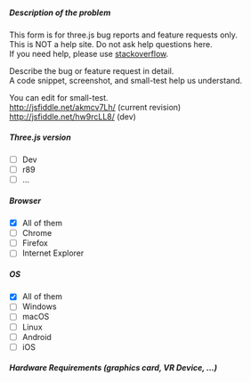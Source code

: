 ##### Description of the problem 

This form is for three.js bug reports and feature requests only.  
This is NOT a help site. Do not ask help questions here.  
If you need help, please use [stackoverflow](http://stackoverflow.com/questions/tagged/three.js).

Describe the bug or feature request in detail.  
A code snippet, screenshot, and small-test help us understand.

You can edit for small-test.  
http://jsfiddle.net/akmcv7Lh/ (current revision)  
http://jsfiddle.net/hw9rcLL8/ (dev)

##### Three.js version

- [ ] Dev
- [ ] r89
- [ ] ...

##### Browser

- [x] All of them
- [ ] Chrome
- [ ] Firefox
- [ ] Internet Explorer

##### OS

- [x] All of them
- [ ] Windows
- [ ] macOS
- [ ] Linux
- [ ] Android
- [ ] iOS

##### Hardware Requirements (graphics card, VR Device, ...)


